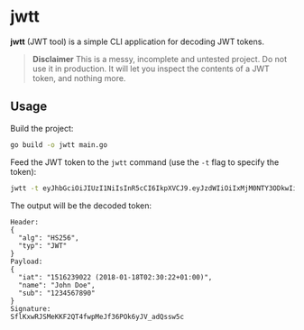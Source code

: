 # jwtt

**jwtt** (JWT tool) is a simple CLI application for decoding JWT tokens.

> **Disclaimer** This is a messy, incomplete and untested project. Do not use it in production. It will let you inspect the contents of a JWT token, and nothing more.

## Usage

Build the project:

```bash
go build -o jwtt main.go
```

Feed the JWT token to the `jwtt` command (use the `-t` flag to specify the token):

```bash
jwtt -t eyJhbGciOiJIUzI1NiIsInR5cCI6IkpXVCJ9.eyJzdWIiOiIxMjM0NTY3ODkwIiwibmFtZSI6IkpvaG4gRG9lIiwiaWF0IjoxNTE2MjM5MDIyfQ.SflKxwRJSMeKKF2QT4fwpMeJf36POk6yJV_adQssw5c
```

The output will be the decoded token:

```plaintext
Header:
{
  "alg": "HS256",
  "typ": "JWT"
}
Payload:
{
  "iat": "1516239022 (2018-01-18T02:30:22+01:00)",
  "name": "John Doe",
  "sub": "1234567890"
}
Signature:
SflKxwRJSMeKKF2QT4fwpMeJf36POk6yJV_adQssw5c
```
